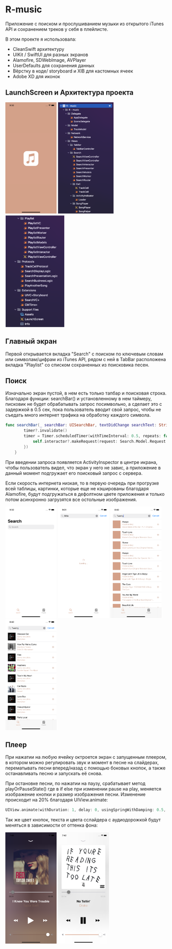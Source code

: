 # R-music

Приложение с поиском и прослушиванием музыки из открытого iTunes API и сохранением треков у себя в плейлисте.

В этом проекте я использовала: 
* CleanSwift архитектуру
* UIKit / SwiftUI для разных экранов
* Alamofire, SDWebImage, AVPlayer
* UserDefaults для сохранения данных
* Вёрстку в коде/ storyboard и XIB для кастомных ячеек
* Adobe XD для иконок 

## LaunchScreen и Архитектура проекта

<img src="https://github.com/AnnaGola/R-music/blob/main/Screenshots/Simulator%20Screen%20Shot%20-%20iPhone%2011%20-%202022-07-26%20at%2021.30.09.png" width="160">  <img src="https://github.com/AnnaGola/R-music/blob/main/Screenshots/Снимок%20экрана%202022-07-26%20в%2020.29.45.png" width="174.5">  <img src="https://github.com/AnnaGola/R-music/blob/main/Screenshots/Снимок%20экрана%202022-07-26%20в%2020.31.16.png" width="184">

## Главный экран

Первой открывается вкладка "Search" с поиском по ключевым словам или символам/цифрам из iTunes API, рядом с ней в TabBar расположена вкладка "Playlist" со списком сохраненных из поисковика песен.

## Поиск

Изначально экран пустой, в нем есть только тапбар и поисковая строка.  
Благодаря функции: searchBar() и установленному в нем таймеру, писковик не будет обрабатывать запрос посимвольно, а сделает это с задержкой в 0.5 сек, пока пользователь вводит свой запрос, чтобы не съедать много интернет трафика на обработку каждого символа.


```swift
func searchBar(_ searchBar: UISearchBar, textDidChange searchText: String) {
        timer?.invalidate()
        timer = Timer.scheduledTimer(withTimeInterval: 0.5, repeats: false, block: { _ in
            self.interactor?.makeRequest(request: Search.Model.Request.RequestType.getTracks(searchText: searchText))
        })
    }
```

При введении запроса появляется ActivityInspector в центре икрана, чтобы пользователь видел, что экран у него не завис, а приложение в данный момент подгружает его поисковый запрос с сервера.  

Если скорость интернета низкая, то в первую очередь при прогрузке всей таблицы, картинки, которые еще не кэшированы благодаря Alamofire, будут подгружаться в дефолтном цвете приложения и только потом асинхронно загрузятся все остольные изображения.

<img src="https://github.com/AnnaGola/R-music/blob/main/Screenshots/Simulator%20Screen%20Shot%20-%20iPhone%2011%20-%202022-07-26%20at%2021.30.41.png" width="160">  <img src="https://github.com/AnnaGola/R-music/blob/main/Screenshots/Simulator%20Screen%20Shot%20-%20iPhone%2011%20-%202022-07-26%20at%2021.31.05.png" width="160">   <img src="https://github.com/AnnaGola/R-music/blob/main/Screenshots/Simulator%20Screen%20Shot%20-%20iPhone%2011%20-%202022-07-26%20at%2020.40.03.png" width="160">  <img src="https://github.com/AnnaGola/R-music/blob/main/Screenshots/Simulator%20Screen%20Shot%20-%20iPhone%2011%20-%202022-07-26%20at%2020.40.07.png" width="160">

## Плеер

При нажатии на любую ячейку октроется экран с запущенным плеером, в котором можно регулировать звук и момент в песне на слайдерах, перематывать песни вперед/назад с помощью боковых кнопок, а также останавливать песню и запускать её снова.

При остановке песни, по нажатии на паузу, срабатывает метод playOrPauseState() где в if else при изменении pause на play, меняется изображение кнопки и размер изображения песни. Изменение происходит на 20% благодаря UIView.animate:

```swift
UIView.animate(withDuration: 1, delay: 0, usingSpringWithDamping: 0.5, initialSpringVelocity: 1, options: .curveEaseInOut)
```
Так же цвет кнопок, текста и цвета сслайдера с аудиодорожкой будут меняться в зависимости от оттенка фона:

 <img src="https://github.com/AnnaGola/R-music/blob/main/Screenshots/Simulator%20Screen%20Shot%20-%20iPhone%2011%20-%202022-07-25%20at%2019.48.16.png" width="160">   <img src="https://github.com/AnnaGola/R-music/blob/main/Screenshots/Simulator%20Screen%20Shot%20-%20iPhone%2011%20-%202022-07-25%20at%2019.42.20.png" width="160">
 
